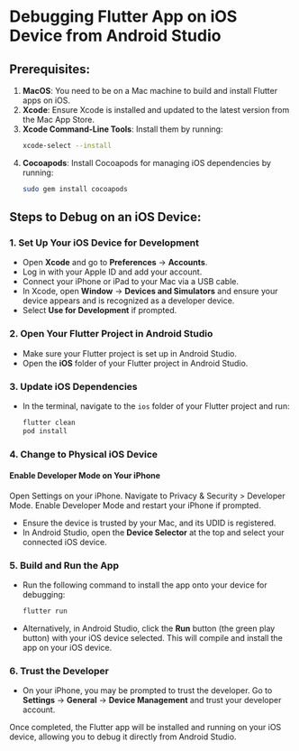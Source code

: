 
# Debugging Flutter App on iOS Device from Android Studio

## Prerequisites:
1. **MacOS**: You need to be on a Mac machine to build and install Flutter apps on iOS.
2. **Xcode**: Ensure Xcode is installed and updated to the latest version from the Mac App Store.
3. **Xcode Command-Line Tools**: Install them by running:
   ```bash
   xcode-select --install
   ```
4. **Cocoapods**: Install Cocoapods for managing iOS dependencies by running:
   ```bash
   sudo gem install cocoapods
   ```

## Steps to Debug on an iOS Device:

### 1. Set Up Your iOS Device for Development
- Open **Xcode** and go to **Preferences** → **Accounts**.
- Log in with your Apple ID and add your account.
- Connect your iPhone or iPad to your Mac via a USB cable.
- In Xcode, open **Window** → **Devices and Simulators** and ensure your device appears and is recognized as a developer device.
- Select **Use for Development** if prompted.

### 2. Open Your Flutter Project in Android Studio
- Make sure your Flutter project is set up in Android Studio.
- Open the **iOS** folder of your Flutter project in Android Studio.

### 3. Update iOS Dependencies
- In the terminal, navigate to the `ios` folder of your Flutter project and run:
   ```bash
   flutter clean
   pod install
   ```

### 4. Change to Physical iOS Device
#### Enable Developer Mode on Your iPhone
Open Settings on your iPhone.
Navigate to Privacy & Security > Developer Mode.
Enable Developer Mode and restart your iPhone if prompted.

- Ensure the device is trusted by your Mac, and its UDID is registered.
- In Android Studio, open the **Device Selector** at the top and select your connected iOS device.

### 5. Build and Run the App
- Run the following command to install the app onto your device for debugging:
   ```bash
   flutter run
   ```
- Alternatively, in Android Studio, click the **Run** button (the green play button) with your iOS device selected. This will compile and install the app on your iOS device.

### 6. Trust the Developer
- On your iPhone, you may be prompted to trust the developer. Go to **Settings** → **General** → **Device Management** and trust your developer account.

Once completed, the Flutter app will be installed and running on your iOS device, allowing you to debug it directly from Android Studio.
